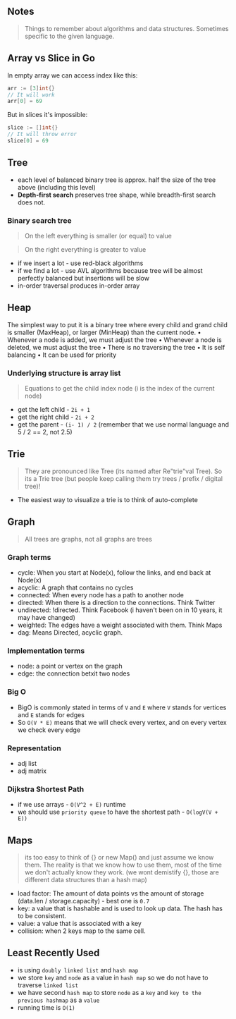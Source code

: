 ## Notes
> Things to remember about algorithms and data structures. Sometimes specific to the given language.


## Array vs Slice in Go
In empty array we can access index like this:
```go
arr := [3]int{}
// It will work
arr[0] = 69
```
But in slices it's impossible:
```go
slice := []int{}
// It will throw error
slice[0] = 69
```

## Tree
- each level of balanced binary tree is approx. half the size of the tree above (including this level)
- **Depth-first search** preserves tree shape, while breadth-first search does not.

### Binary search tree
> On the left everything is smaller (or equal) to value

> On the right everything is greater to value
- if we insert a lot - use red-black algorithms
- if we find a lot - use AVL algorithms because tree will be almost perfectly balanced but insertions will be slow
- in-order traversal produces in-order array

## Heap
The simplest way to put it is a binary tree where every child and grand child is smaller (MaxHeap), or larger (MinHeap) than the current node.
• Whenever a node is added, we must adjust the tree
• Whenever a node is deleted, we must adjust the tree
• There is no traversing the tree
• It is self balancing
• It can be used for priority

### Underlying structure is array list
> Equations to get the child index node (i is the index of the current node)

- get the left child - `2i + 1` 
- get the right child - `2i + 2` 
- get the parent - `(i- 1) / 2` (remember that we use normal language and 5 / 2 == 2, not 2.5)

## Trie
> They are pronounced like Tree (its named after Re"trie"val Tree). So its a Trie tree (but people keep calling them try trees / prefix / digital tree)!

- The easiest way to visualize a trie is to think of auto-complete


## Graph
> All trees are graphs, not all graphs are trees

### Graph terms
- cycle: When you start at Node(x), follow the links, and end back at Node(x)
- acyclic: A graph that contains no cycles
- connected: When every node has a path to another node
- directed: When there is a direction to the connections. Think Twitter
- undirected: !directed. Think Facebook (i haven't been on in 10 years, it may have changed)
- weighted: The edges have a weight associated with them. Think Maps
- dag: Means Directed, acyclic graph.

### Implementation terms
- node: a point or vertex on the graph
- edge: the connection betxit two nodes

### Big O
- BigO is commonly stated in terms of `V` and `E` where `V` stands for vertices and `E` stands for edges
- So `O(V * E)` means that we will check every vertex, and on every vertex we check every edge

### Representation
- adj list
- adj matrix

### Dijkstra Shortest Path
- if we use arrays - `O(V^2 + E)` runtime
- we should use `priority queue` to have the shortest path - `O(logV(V + E))`

## Maps
> its too easy to think of {} or new Map() and just assume we know them. The reality is that we know how to use them, most of the time we don't actually know they work.
(we wont demistify {}, those are different data structures than a hash map)

- load factor: The amount of data points vs the amount of storage (data.len / storage.capacity) - best one is `0.7`
- key: a value that is hashable and is used to look up data. The hash has to be consistent.
- value: a value that is associated with a key
- collision: when 2 keys map to the same cell.

## Least Recently Used
- is using `doubly linked list` and `hash map`
- we store `key` and `node` as a value in `hash map` so we do not have to traverse `linked list`
- we have second `hash map` to store `node` as a `key` and `key to the previous hashmap` as a `value`
- running time is `O(1)`
